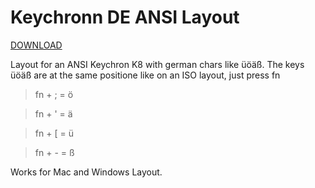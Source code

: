 # Keychronn DE ANSI Layout

[DOWNLOAD](https://github.com/Java-Fish/Keychron-DE-ANSI-Layout/blob/a3db037804ef08bb2f43e1cfd3978ad6cdc5d05c/keychron_k8_pro_de.json)

Layout for an ANSI Keychron K8 with german chars like üöäß. The keys üöäß are at the same positione like on an ISO layout, just press fn

> fn + ; = ö

> fn + ' = ä

> fn + [ = ü

> fn + - = ß

Works for Mac and Windows Layout.
